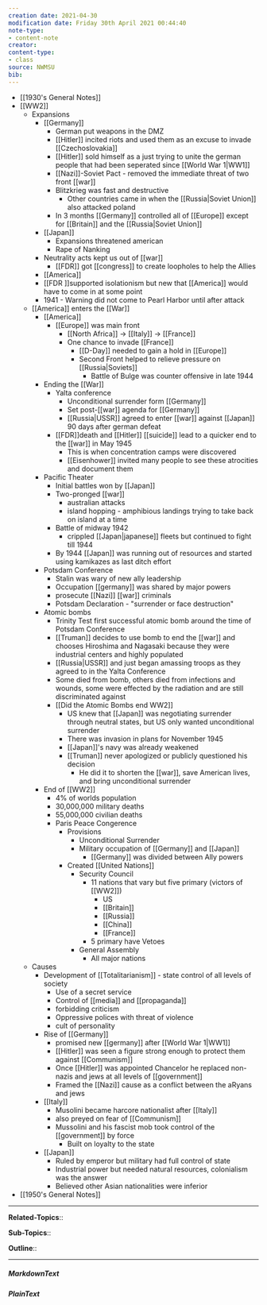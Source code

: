 ```yaml
---
creation date: 2021-04-30
modification date: Friday 30th April 2021 00:44:40
note-type: 
- content-note
creator:
content-type:
- class
source: NWMSU
bib:
---
```


- [[1930's General Notes]]
- [[WW2]]
    - Expansions
        - [[Germany]]
            - German put weapons in the DMZ
            - [[Hitler]] incited riots and used them as an excuse to invade [[Czechoslovakia]]
            - [[Hitler]] sold himself as a just trying to unite the german people that had been seperated since [[World War 1|WW1]]
            - [[Nazi]]-Soviet Pact - removed the immediate threat of two front [[war]]
            - Blitzkrieg was fast and destructive
                - Other countries came in when the [[Russia|Soviet Union]] also attacked poland
            - In 3 months [[Germany]] controlled all of [[Europe]] except for [[Britain]] and the [[Russia|Soviet Union]]
        - [[Japan]]
            - Expansions threatened american 
            - Rape of Nanking 
        - Neutrality acts kept us out of [[war]]
            - [[FDR]] got [[congress]] to create loopholes to help the Allies
        - [[America]]
        - [[FDR ]]supported isolationism but new that [[America]] would have to come in at some point
        - 1941 - Warning did not come to Pearl Harbor until after attack
    - [[America]] enters the [[War]]
        - [[America]]
            - [[Europe]] was main front
                - [[North Africa]] -> [[Italy]] -> [[France]]
                - One chance to invade [[France]]
                    - [[D-Day]] needed to gain a hold in [[Europe]]
                    - Second Front helped to relieve pressure on [[Russia|Soviets]]
                        - Battle of Bulge was counter offensive in late 1944
        - Ending the [[War]]
            - Yalta conference
                - Unconditional surrender form [[Germany]]
                - Set post-[[war]] agenda for [[Germany]]
                - [[Russia|USSR]] agreed to enter [[war]] against [[Japan]] 90 days after german defeat
            - [[FDR]]death and [[Hitler]] [[suicide]] lead to a quicker end to the [[war]] in May 1945
                - This is when concentration camps were discovered
                - [[Eisenhower]] invited many people to see these atrocities and document them
        - Pacific Theater
            - Initial battles won by [[Japan]]
            - Two-pronged [[war]]
                - australian attacks
                - island hopping - amphibious landings trying to take back on island at a time
            - Battle of midway 1942
                - crippled [[Japan|japanese]] fleets but continued to fight till 1944
            - By 1944 [[Japan]] was running out of resources and started using kamikazes as last ditch effort
        - Potsdam Conference
            - Stalin was wary of new ally leadership
            - Occupation [[germany]] was shared by major powers
            - prosecute [[Nazi]] [[war]] criminals
            - Potsdam Declaration - "surrender or face destruction"
        - Atomic bombs
            - Trinity Test first successful atomic bomb around the time of Potsdam Conference 
            - [[Truman]] decides to use bomb to end the [[war]] and chooses Hiroshima and Nagasaki because they were industrial centers and highly populated
            - [[Russia|USSR]] and just began amassing troops as they agreed to in the Yalta Conference
            - Some died from bomb, others died from infections and wounds, some were effected by the radiation and are still discriminated against
            - [[Did the Atomic Bombs end WW2]]
                - US knew that [[Japan]] was negotiating surrender through neutral states, but US only wanted unconditional surrender
                - There was invasion in plans for November 1945
                - [[Japan]]'s navy was already weakened
                - [[Truman]] never apologized or publicly questioned his decision
                    - He did it to shorten the [[war]], save American lives, and bring unconditional surrender
        - End of [[WW2]]
            - 4% of worlds population
            - 30,000,000 military deaths
            - 55,000,000 civilian deaths
            - Paris Peace Congerence
                - Provisions
                    - Unconditional Surrender
                    - Military occupation of [[Germany]] and [[Japan]]
                        - [[Germany]] was divided between Ally powers
                - Created [[United Nations]]
                    - Security Council
                        - 11 nations that vary but five primary (victors of [[WW2]])
                            - US
                            - [[Britain]]
                            - [[Russia]]
                            - [[China]]
                            - [[France]]
                        - 5 primary have Vetoes
                    - General Assembly
                        - All major nations
    - Causes
        - Development of [[Totalitarianism]] - state control of all levels of society
            - Use of a secret service
            - Control of [[media]] and [[propaganda]]
            - forbidding criticism
            - Oppressive polices with threat of violence
            - cult of personality
        - Rise of [[Germany]]
            - promised new [[germany]] after [[World War 1|WW1]]
            - [[Hitler]] was seen a figure strong enough to protect them against [[Communism]]
            - Once [[Hitler]] was appointed Chancelor he replaced non-nazis and jews at all levels of [[government]]
            - Framed the [[Nazi]] cause as a conflict between the aRyans and jews
        - [[Italy]]
            - Musolini became harcore nationalist after [[Italy]]
            - also preyed on fear of [[Communism]]
            - Mussolini and his fascist mob took control of the [[government]] by force
                - Built on loyalty to the state
        - [[Japan]]
            - Ruled by emperor but military had full control of state
            - Industrial power but needed natural resources, colonialism was the answer
            - Believed other Asian nationalities were inferior
- [[1950's General Notes]]


---

**Related-Topics**:: 
	
**Sub-Topics**::
	
**Outline**::

--- 
##### MarkdownText

##### PlainText


